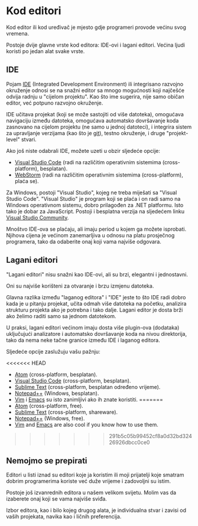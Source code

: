# Kod editori

Kod editor ili kod uređivač je mjesto gdje programeri provode većinu svog vremena.

Postoje dvije glavne vrste kod editora: IDE-ovi i lagani editori. Većina ljudi koristi po jedan alat svake vrste.

## IDE

Pojam [IDE](https://en.wikipedia.org/wiki/Integrated_development_environment) (Integrated Development Environment) ili integrisano razvojno okruženje odnosi se na snažni editor sa mnogo mogućnosti koji najčešće odvija radnju u "cijelom projektu". Kao što ime sugerira, nije samo običan editor, već potpuno razvojno okruženje.

IDE učitava projekat (koji se može sastojiti od više datoteka), omogućava navigaciju između datoteka, omogućava automatsko dovršavanje koda zasnovano na cijelom projektu (ne samo u jednoj datoteci), i integrira sistem za upravljanje verzijama (kao što je [git](https://git-scm.com/)), testno okruženje, i druge "projekt-level" stvari.

Ako još niste odabrali IDE, možete uzeti u obzir sljedeće opcije:

- [Visual Studio Code](https://code.visualstudio.com/) (radi na različitim operativnim sistemima (cross-platform), besplatan).
- [WebStorm](http://www.jetbrains.com/webstorm/) (radi na različitim operativnim sistemima (cross-platform), plaća se).

Za Windows, postoji "Visual Studio", kojeg ne treba miješati sa "Visual Studio Code". "Visual Studio" je program koji se plaća i on radi samo na Windows operativnom sistemu, dobro prilagođen za .NET platformu. Isto tako je dobar za JavaScript. Postoji i besplatna verzija na sljedećem linku [Visual Studio Community](https://www.visualstudio.com/vs/community/).

Mnoštvo IDE-ova se plaćaju, ali imaju period u kojem ga možete isprobati. Njihova cijena je većinom zanemarljiva u odnosu na platu prosječnog programera, tako da odaberite onaj koji vama najviše odgovara.

## Lagani editori

"Lagani editori" nisu snažni kao IDE-ovi, ali su brzi, elegantni i jednostavni.

Oni su najviše korišteni za otvaranje i brzu izmjenu datoteka.

Glavna razlika između "laganog editora" i "IDE" jeste to što IDE radi dobro kada je u pitanju projekat, učita odmah više datoteka na početku, analizira strukturu projekta ako je potrebna i tako dalje. Lagani editor je dosta brži ako želimo raditi samo sa jednom datotekom.

U praksi, lagani editori većinom imaju dosta više plugin-ova (dodataka) uključujući analizatore i automatsko dovršavanje koda na nivou direktorija, tako da nema neke tačne granice između IDE i laganog editora.

Sljedeće opcije zaslužuju vašu pažnju:

<<<<<<< HEAD
- [Atom](https://atom.io/) (cross-platform, besplatan).
- [Visual Studio Code](https://code.visualstudio.com/) (cross-platform, besplatan).
- [Sublime Text](http://www.sublimetext.com) (cross-platform, besplatan određeno vrijeme).
- [Notepad++](https://notepad-plus-plus.org/) (Windows, besplatan).
- [Vim](http://www.vim.org/) i [Emacs](https://www.gnu.org/software/emacs/) su isto zanimljivi ako ih znate koristiti.
=======
- [Atom](https://atom.io/) (cross-platform, free).
- [Sublime Text](http://www.sublimetext.com) (cross-platform, shareware).
- [Notepad++](https://notepad-plus-plus.org/) (Windows, free).
- [Vim](http://www.vim.org/) and [Emacs](https://www.gnu.org/software/emacs/) are also cool if you know how to use them.
>>>>>>> 291b5c05b99452cf8a0d32bd32426926dbcc0ce0

## Nemojmo se prepirati

Editori u listi iznad su editori koje ja koristim ili moji prijatelji koje smatram dobrim programerima koriste već duže vrijeme i zadovoljni su istim.

Postoje još izvanrednih editora u našem velikom svijetu. Molim vas da izaberete onaj koji se vama najviše sviđa.

Izbor editora, kao i bilo kojeg drugog alata, je individualna stvar i zavisi od vaših projekata, navika kao i ličnih preferencija.
